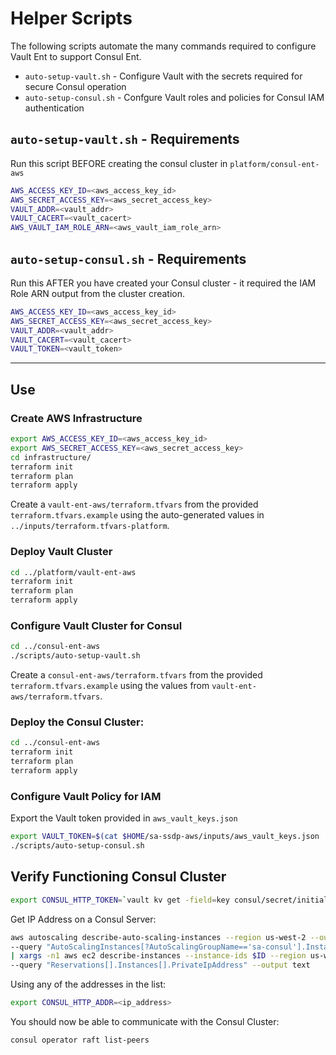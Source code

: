 # Helper Scripts

The following scripts automate the many commands required to configure Vault Ent to support Consul Ent.

* `auto-setup-vault.sh` - Configure Vault with the secrets required for secure Consul operation
* `auto-setup-consul.sh` - Confgure Vault roles and policies for Consul IAM authentication

## `auto-setup-vault.sh` - Requirements

Run this script BEFORE creating the consul cluster in `platform/consul-ent-aws`

```sh
AWS_ACCESS_KEY_ID=<aws_access_key_id>
AWS_SECRET_ACCESS_KEY=<aws_secret_access_key>
VAULT_ADDR=<vault_addr>
VAULT_CACERT=<vault_cacert>
AWS_VAULT_IAM_ROLE_ARN=<aws_vault_iam_role_arn>
```

## `auto-setup-consul.sh` - Requirements

Run this AFTER you have created your Consul cluster - it required the IAM Role ARN output from the cluster creation.

```sh
AWS_ACCESS_KEY_ID=<aws_access_key_id>
AWS_SECRET_ACCESS_KEY=<aws_secret_access_key>
VAULT_ADDR=<vault_addr>
VAULT_CACERT=<vault_cacert>
VAULT_TOKEN=<vault_token>
```

---

## Use

### Create AWS Infrastructure

```sh
export AWS_ACCESS_KEY_ID=<aws_access_key_id>
export AWS_SECRET_ACCESS_KEY=<aws_secret_access_key>
cd infrastructure/
terraform init
terraform plan
terraform apply
```

Create a `vault-ent-aws/terraform.tfvars` from the provided `terraform.tfvars.example` using the auto-generated values in `../inputs/terraform.tfvars-platform`.

### Deploy Vault Cluster

```sh
cd ../platform/vault-ent-aws
terraform init
terraform plan
terraform apply
```

### Configure Vault Cluster for Consul

```sh
cd ../consul-ent-aws
./scripts/auto-setup-vault.sh
```

Create a `consul-ent-aws/terraform.tfvars` from the provided `terraform.tfvars.example` using the values from `vault-ent-aws/terraform.tfvars`.

### Deploy the Consul Cluster:

```sh
cd ../consul-ent-aws
terraform init
terraform plan
terraform apply
```

### Configure Vault Policy for IAM

Export the Vault token provided in `aws_vault_keys.json`

```sh
export VAULT_TOKEN=$(cat $HOME/sa-ssdp-aws/inputs/aws_vault_keys.json | jq -r .root_token)
./scripts/auto-setup-consul.sh
```

## Verify Functioning Consul Cluster

```sh
export CONSUL_HTTP_TOKEN=`vault kv get -field=key consul/secret/initial_management`
```

Get IP Address on a Consul Server:

```sh
aws autoscaling describe-auto-scaling-instances --region us-west-2 --output text \
--query "AutoScalingInstances[?AutoScalingGroupName=='sa-consul'].InstanceId" \
| xargs -n1 aws ec2 describe-instances --instance-ids $ID --region us-west-2 \
--query "Reservations[].Instances[].PrivateIpAddress" --output text
```

Using any of the addresses in the list:

```sh
export CONSUL_HTTP_ADDR=<ip_address>
```

You should now be able to communicate with the Consul Cluster:

```sh
consul operator raft list-peers
```
